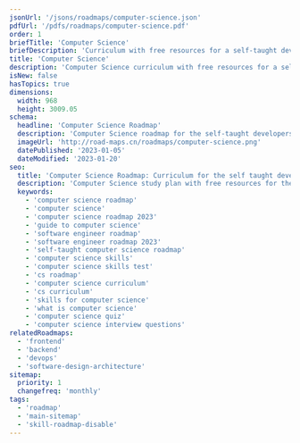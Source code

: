 ```yaml
---
jsonUrl: '/jsons/roadmaps/computer-science.json'
pdfUrl: '/pdfs/roadmaps/computer-science.pdf'
order: 1
briefTitle: 'Computer Science'
briefDescription: 'Curriculum with free resources for a self-taught developer.'
title: 'Computer Science'
description: 'Computer Science curriculum with free resources for a self-taught developer.'
isNew: false
hasTopics: true
dimensions:
  width: 968
  height: 3009.05
schema:
  headline: 'Computer Science Roadmap'
  description: 'Computer Science roadmap for the self-taught developers and bootcamp grads. We also have resources and short descriptions attached to the roadmap items so you can get everything you want to learn in one place.'
  imageUrl: 'http://road-maps.cn/roadmaps/computer-science.png'
  datePublished: '2023-01-05'
  dateModified: '2023-01-20'
seo:
  title: 'Computer Science Roadmap: Curriculum for the self taught developer'
  description: 'Computer Science study plan with free resources for the self-taught and bootcamp grads wanting to learn Computer Science.'
  keywords:
    - 'computer science roadmap'
    - 'computer science'
    - 'computer science roadmap 2023'
    - 'guide to computer science'
    - 'software engineer roadmap'
    - 'software engineer roadmap 2023'
    - 'self-taught computer science roadmap'
    - 'computer science skills'
    - 'computer science skills test'
    - 'cs roadmap'
    - 'computer science curriculum'
    - 'cs curriculum'
    - 'skills for computer science'
    - 'what is computer science'
    - 'computer science quiz'
    - 'computer science interview questions'
relatedRoadmaps:
  - 'frontend'
  - 'backend'
  - 'devops'
  - 'software-design-architecture'
sitemap:
  priority: 1
  changefreq: 'monthly'
tags:
  - 'roadmap'
  - 'main-sitemap'
  - 'skill-roadmap-disable'
---
```

